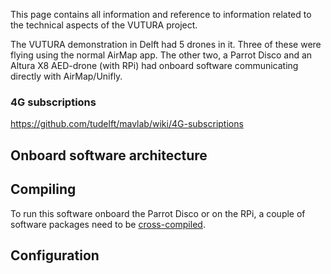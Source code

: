 This page contains all information and reference to information related to the technical aspects of the VUTURA project.

The VUTURA demonstration in Delft had 5 drones in it. Three of these were flying using the normal AirMap app. The other two, a Parrot Disco and an Altura X8 AED-drone (with RPi) had onboard software communicating directly with AirMap/Unifly.

### 4G subscriptions
https://github.com/tudelft/mavlab/wiki/4G-subscriptions

## Onboard software architecture

## Compiling

To run this software onboard the Parrot Disco or on the RPi, a couple of software packages need to be [cross-compiled](https://github.com/tudelft/mavlab/wiki/Cross-Compiling).

## Configuration


